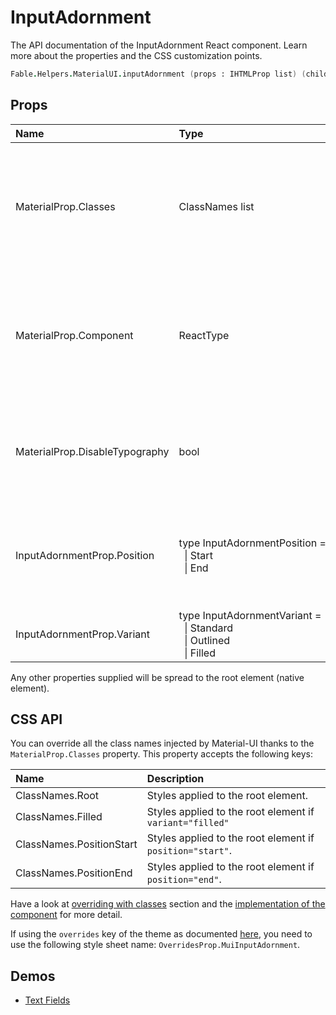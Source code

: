 # InputAdornment

<p class="description">The API documentation of the InputAdornment React component. Learn more about the properties and the CSS customization points.</p>

```fsharp
Fable.Helpers.MaterialUI.inputAdornment (props : IHTMLProp list) (children : ReactElement list) : ReactElement
```



## Props

| Name | Type | Default | Description |
|:-----|:-----|:--------|:------------|
| <span class="prop-name">MaterialProp.Classes</span> | <span class="prop-type">ClassNames list</span> |   | Override or extend the styles applied to the component.  See CSS API below for more details.  |
| <span class="prop-name">MaterialProp.Component</span> | <span class="prop-type">ReactType</span> | <span class="prop-default">"div"</span> | The component used for the root node. Either a string to use a DOM element or a component. |
| <span class="prop-name">MaterialProp.DisableTypography</span> | <span class="prop-type">bool</span> | <span class="prop-default">false</span> | If children is a string then disable wrapping in a Typography component. |
| <span class="prop-name">InputAdornmentProp.Position</span> | <span class="prop-type">type&nbsp;InputAdornmentPosition&nbsp;=<br>&nbsp;&nbsp;&#124;&nbsp;Start<br>&nbsp;&nbsp;&#124;&nbsp;End<br></span> |   | The position this adornment should appear relative to the `Input`. |
| <span class="prop-name">InputAdornmentProp.Variant</span> | <span class="prop-type">type&nbsp;InputAdornmentVariant&nbsp;=<br>&nbsp;&nbsp;&#124;&nbsp;Standard<br>&nbsp;&nbsp;&#124;&nbsp;Outlined<br>&nbsp;&nbsp;&#124;&nbsp;Filled<br></span> |   | The variant to use. |

Any other properties supplied will be spread to the root element (native element).

## CSS API

You can override all the class names injected by Material-UI thanks to the `MaterialProp.Classes` property.
This property accepts the following keys:


| Name | Description |
|:-----|:------------|
| <span class="prop-name">ClassNames.Root</span> | Styles applied to the root element.
| <span class="prop-name">ClassNames.Filled</span> | Styles applied to the root element if `variant="filled"`
| <span class="prop-name">ClassNames.PositionStart</span> | Styles applied to the root element if `position="start"`.
| <span class="prop-name">ClassNames.PositionEnd</span> | Styles applied to the root element if `position="end"`.

Have a look at [overriding with classes](#/customization/overrides) section
and the [implementation of the component](https://github.com/mui-org/material-ui/tree/master/packages/material-ui/src/InputAdornment/InputAdornment.js)
for more detail.

If using the `overrides` key of the theme as documented
[here](#/customization/themes),
you need to use the following style sheet name: `OverridesProp.MuiInputAdornment`.

## Demos

- [Text Fields](/demos/text-fields/)

